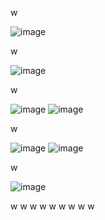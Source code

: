 w

![image](https://github.com/user-attachments/assets/1656fc5e-f28d-4377-8785-73e7d058d8d7)

w

![image](https://github.com/user-attachments/assets/ff041426-54f2-4073-9305-2d43bd357056)

w

![image](https://github.com/user-attachments/assets/7dddf27c-1a7f-428f-8f53-627e4f3664a9)
![image](https://github.com/user-attachments/assets/e8865a75-ca70-40e0-85b7-31c6f090f5f5)

w

![image](https://github.com/user-attachments/assets/df72f8e1-e905-4c9a-a132-33866396753b)
![image](https://github.com/user-attachments/assets/0563036b-d72c-448b-91dd-dca58d101312)

w

![image](https://github.com/user-attachments/assets/be11074e-0144-4886-b9e0-2893a955c0f4)

w
w
w
w
w
w
w
w
w
